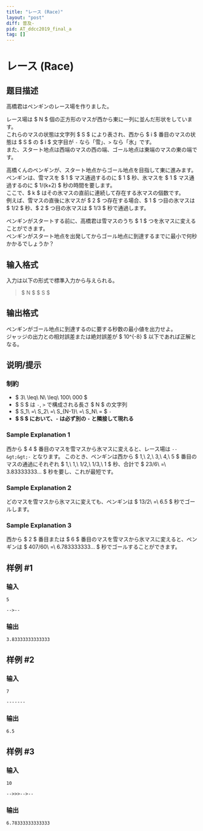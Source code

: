```yaml
---
title: "レース (Race)"
layout: "post"
diff: 普及-
pid: AT_ddcc2019_final_a
tag: []
---
```


# レース (Race)

## 题目描述

[problemUrl]: https://atcoder.jp/contests/ddcc2019-final/tasks/ddcc2019_final_a

高橋君はペンギンのレース場を作りました。

レース場は $ N $ 個の正方形のマスが西から東に一列に並んだ形状をしています。  
 これらのマスの状態は文字列 $ S $ により表され、西から $ i $ 番目のマスの状態は $ S $ の $ i $ 文字目が `-` なら「雪」、`>` なら「氷」です。  
 また、スタート地点は西端のマスの西の端、ゴール地点は東端のマスの東の端です。

高橋くんのペンギンが、スタート地点からゴール地点を目指して東に進みます。  
 ペンギンは、雪マスを $ 1 $ マス通過するのに $ 1 $ 秒、氷マスを $ 1 $ マス通過するのに $ 1/(k+2) $ 秒の時間を要します。  
 ここで、$ k $ はその氷マスの直前に連続して存在する氷マスの個数です。  
 例えば、雪マスの直後に氷マスが $ 2 $ つ存在する場合、$ 1 $ つ目の氷マスは $ 1/2 $ 秒、$ 2 $ つ目の氷マスは $ 1/3 $ 秒で通過します。

ペンギンがスタートする前に、高橋君は雪マスのうち $ 1 $ つを氷マスに変えることができます。  
 ペンギンがスタート地点を出発してからゴール地点に到達するまでに最小で何秒かかるでしょうか？

## 输入格式

入力は以下の形式で標準入力から与えられる。

> $ N $ $ S $

## 输出格式

ペンギンがゴール地点に到達するのに要する秒数の最小値を出力せよ。  
 ジャッジの出力との相対誤差または絶対誤差が $ 10^{-8} $ 以下であれば正解となる。

## 说明/提示

### 制約

- $ 3\ \leq\ N\ \leq\ 100\ 000 $
- $ S $ は `-`, `>` で構成される長さ $ N $ の文字列
- $ S_1\ =\ S_2\ =\ S_{N-1}\ =\ S_N\ = $ `-`
- **$ S $ において、`-` は必ず別の `-` と隣接して現れる**

### Sample Explanation 1

西から $ 4 $ 番目のマスを雪マスから氷マスに変えると、レース場は `--&gt;&gt;-` となります。 このとき、ペンギンは西から $ 1,\ 2,\ 3,\ 4,\ 5 $ 番目のマスの通過にそれぞれ $ 1,\ 1,\ 1/2,\ 1/3,\ 1 $ 秒、合計で $ 23/6\ =\ 3.83333333... $ 秒を要し、これが最短です。

### Sample Explanation 2

どのマスを雪マスから氷マスに変えても、ペンギンは $ 13/2\ =\ 6.5 $ 秒でゴールします。

### Sample Explanation 3

西から $ 2 $ 番目または $ 6 $ 番目のマスを雪マスから氷マスに変えると、ペンギンは $ 407/60\ =\ 6.783333333... $ 秒でゴールすることができます。

## 样例 #1

### 输入

```
5
-->--
```

### 输出

```
3.83333333333333
```

## 样例 #2

### 输入

```
7
-------
```

### 输出

```
6.5
```

## 样例 #3

### 输入

```
10
-->>>-->--
```

### 输出

```
6.78333333333333
```

